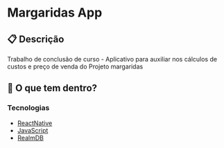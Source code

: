 # Margaridas App

## :clipboard: Descrição
Trabalho de conclusão de curso - Aplicativo para auxiliar nos cálculos de custos e preço de venda do Projeto margaridas


## 🧐 O que tem dentro?
### Tecnologias
- [ReactNative](https://reactjs.org/)
- [JavaScript](https://www.javascript.com/)
- [RealmDB](https://realm.io/)

